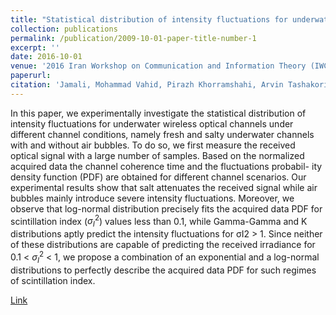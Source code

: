 ```yaml
---
title: "Statistical distribution of intensity fluctuations for underwater wireless optical channels in the presence of air bubbles"
collection: publications
permalink: /publication/2009-10-01-paper-title-number-1
excerpt: ''
date: 2016-10-01
venue: '2016 Iran Workshop on Communication and Information Theory (IWCIT)'
paperurl: 
citation: 'Jamali, Mohammad Vahid, Pirazh Khorramshahi, Arvin Tashakori, Ata Chizari, Shadi Shahsavari, Sajjad AbdollahRamezani, Masoome Fazelian, Sima Bahrani, and Jawad A. Salehi. "Statistical distribution of intensity fluctuations for underwater wireless optical channels in the presence of air bubbles." In 2016 Iran Workshop on Communication and Information Theory (IWCIT), pp. 1-6. IEEE, 2016.'
---
```

In this paper, we experimentally investigate the statistical distribution of intensity fluctuations for underwater wireless optical channels under different channel conditions, namely fresh and salty underwater channels with and without air bubbles. To do so, we first measure the received optical signal with a large number of samples. Based on the normalized acquired data the channel coherence time and the fluctuations probabil- ity density function (PDF) are obtained for different channel scenarios. Our experimental results show that salt attenuates the received signal while air bubbles mainly introduce severe intensity fluctuations. Moreover, we observe that log-normal distribution precisely fits the acquired data PDF for scintillation index (${\sigma}_I^2$) values less than 0.1, while Gamma-Gamma and K distributions aptly predict the intensity fluctuations for σI2 > 1. Since neither of these distributions are capable of predicting the received irradiance for 0.1 < ${\sigma}_I^2$ < 1, we propose a combination of an exponential and a log-normal distributions to perfectly describe the acquired data PDF for such regimes of scintillation index.

[Link](https://ieeexplore.ieee.org/iel7/7486621/7491605/07491626.pdf)
